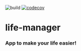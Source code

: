 ![build](https://github.com/dolatapatryk1/life-manager/workflows/build/badge.svg?branch=main)
[![codecov](https://codecov.io/gh/dolatapatryk1/life-manager/branch/main/graph/badge.svg?token=R7V0HTRW7P)](https://codecov.io/gh/dolatapatryk1/life-manager)

# life-manager
### App to make your life easier!
